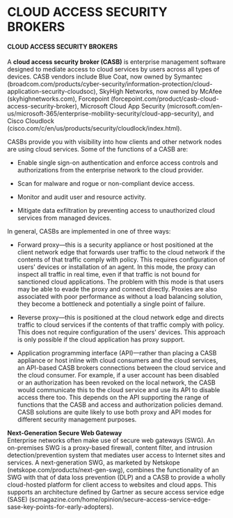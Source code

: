 # CLOUD ACCESS SECURITY BROKERS

#### CLOUD ACCESS SECURITY BROKERS

A **cloud access security broker (CASB)** is enterprise management software designed to mediate access to cloud services by users across all types of devices. CASB vendors include Blue Coat, now owned by Symantec (broadcom.com/products/cyber-security/information-protection/cloud-application-security-cloudsoc), SkyHigh Networks, now owned by McAfee (skyhighnetworks.com), Forcepoint (forcepoint.com/product/casb-cloud-access-security-broker), Microsoft Cloud App Security (microsoft.com/en-us/microsoft-365/enterprise-mobility-security/cloud-app-security), and Cisco Cloudlock (cisco.com/c/en/us/products/security/cloudlock/index.html).

CASBs provide you with visibility into how clients and other network nodes are using cloud services. Some of the functions of a CASB are:

  
-   Enable single sign-on authentication and enforce access controls and authorizations from the enterprise network to the cloud provider.
  
-   Scan for malware and rogue or non-compliant device access.
  
-   Monitor and audit user and resource activity.
  
-   Mitigate data exfiltration by preventing access to unauthorized cloud services from managed devices.
  

In general, CASBs are implemented in one of three ways:

  
-   Forward proxy—this is a security appliance or host positioned at the client network edge that forwards user traffic to the cloud network if the contents of that traffic comply with policy. This requires configuration of users' devices or installation of an agent. In this mode, the proxy can inspect all traffic in real time, even if that traffic is not bound for sanctioned cloud applications. The problem with this mode is that users may be able to evade the proxy and connect directly. Proxies are also associated with poor performance as without a load balancing solution, they become a bottleneck and potentially a single point of failure.
  
-   Reverse proxy—this is positioned at the cloud network edge and directs traffic to cloud services if the contents of that traffic comply with policy. This does not require configuration of the users' devices. This approach is only possible if the cloud application has proxy support.
  
-   Application programming interface (API)—rather than placing a CASB appliance or host inline with cloud consumers and the cloud services, an API-based CASB brokers connections between the cloud service and the cloud consumer. For example, if a user account has been disabled or an authorization has been revoked on the local network, the CASB would communicate this to the cloud service and use its API to disable access there too. This depends on the API supporting the range of functions that the CASB and access and authorization policies demand. CASB solutions are quite likely to use both proxy and API modes for different security management purposes.
  

**Next-Generation Secure Web Gateway**  
Enterprise networks often make use of secure web gateways (SWG). An on-premises SWG is a proxy-based firewall, content filter, and intrusion detection/prevention system that mediates user access to Internet sites and services. A next-generation SWG, as marketed by Netskope (netskope.com/products/next-gen-swg), combines the functionality of an SWG with that of data loss prevention (DLP) and a CASB to provide a wholly cloud-hosted platform for client access to websites and cloud apps. This supports an architecture defined by Gartner as secure access service edge (SASE) (scmagazine.com/home/opinion/secure-access-service-edge-sase-key-points-for-early-adopters).